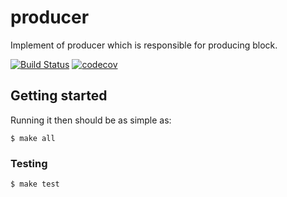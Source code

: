 # producer

Implement of producer which is responsible for producing block.

[![Build Status](https://circleci.com/gh/DSiSc/producer/tree/master.svg?style=shield)](https://circleci.com/gh/DSiSc/producer/tree/master)
[![codecov](https://codecov.io/gh/DSiSc/producer/branch/master/graph/badge.svg)](https://codecov.io/gh/DSiSc/producer)

## Getting started

Running it then should be as simple as:

```
$ make all
```

### Testing

```
$ make test
```

